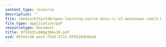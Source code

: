 ```yaml
---
content_type: resource
description: ''
file: /media/https%3A/open-learning-course-data-rc.s3.amazonaws.com/3-094-materials-in-human-experience-spring-2004/897e5cd8aec5f54557219f9318db6ee0_07SI03Cu60Ag30Au10.pdf
file_type: application/pdf
resourcetype: Document
title: 07SI03Cu60Ag30Au10.pdf
uid: 897e5cd8-aec5-f545-5721-9f9318db6ee0
---
```

